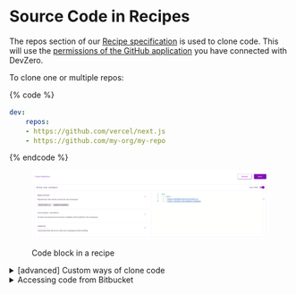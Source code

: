 # Source Code in Recipes

The repos section of our [Recipe specification](https://docs.devzero.io/product-docs/references/recipe-syntax) is used to clone code. This will use the [permissions of the GitHub application](https://docs.devzero.io/product-docs/admin/permissions) you have connected with DevZero.

To clone one or multiple repos:

{% code %}
```yaml
dev:
    repos:
    - https://github.com/vercel/next.js
    - https://github.com/my-org/my-repo
```
{% endcode %}

<figure><img src="../.gitbook/assets/repos-in-recipe.png" alt=""><figcaption><p>Code block in a recipe</p></figcaption></figure>


<details>
<summary>[advanced] Custom ways of clone code</summary>

This usually applies to cases where you need to use secrets to clone code. To learn more about how to save and use secrets: https://docs.devzero.io/product-docs/recipes/secrets

You can use a `command` block to clone code directly:

{% code overflow="wrap" lineNumbers="true" %}
```yaml
dev:
    commands:
    - command: |-
        git clone https://github.com/vercel/next.js
      directory: /home/devzero
      name: clone public repo

    - command: |-
        # MY_PERSONAL_TOKEN is the key for a secret/environment variable saved at https://www.devzero.io/dashboard/settings/environment-variables#team
        git clone https://$MY_PERSONAL_TOKEN@github.com/vercel/next.js
      directory: /home/devzero
      name: clone private repo using PAT
    
     - command: |-
        # MY_PRIVATE_KEY is the key for secret/environment variable saved at https://www.devzero.io/dashboard/settings/environment-variables#team
        # The value for that should be the private key part of what you saved as a deploy key: https://docs.github.com/en/authentication/connecting-to-github-with-ssh/managing-deploy-keys
        
        mkdir -p .ssh
        echo "-----BEGIN OPENSSH PRIVATE KEY-----" >> .ssh/devzero_id25519
        echo $MY_PRIVATE_KEY >> .ssh/devzero_id25519
        echo "-----END OPENSSH PRIVATE KEY-----" >> .ssh/devzero_id25519
        chmod 400 .ssh/devzero_id25519

        GIT_SSH_COMMAND='ssh -o IdentitiesOnly=yes -o StrictHostKeyChecking=accept-new -i /home/devzero/.ssh/devzero_id25519' git clone git@github.com:my-org/my-repo.git
      directory: /home/devzero
      name: clone private repo over ssh using a deploy key
```
{% endcode %}

Some of the use-cases where this is applicable:
- Not using GitHub for source control
- Cannot connect GitHub app to an organization for access control issues
- Want to use [deploy keys](https://docs.github.com/en/authentication/connecting-to-github-with-ssh/managing-deploy-keys), [personal access tokens](https://docs.github.com/en/authentication/keeping-your-account-and-data-secure/managing-your-personal-access-tokens) etc
- Want to use some other authentication methods than the DevZero default
- Wanting to clone your repo to a custom directory
- If there's something else, please drop us a note at [support@devzero.io](mailto:support@devzero.io)

</details>

<details>
<summary>Accessing code from Bitbucket</summary>

## Step 1. Go to your repo page on the Bitbucket website
<figure><img src="../.gitbook/assets/bitbucket-repo.png" alt=""><figcaption><p>Bitbucket Repo</p></figcaption></figure>

## Step 2. Go to the `Access Keys` section
<figure><img src="../.gitbook/assets/bitbucket-access-keys.png" alt=""><figcaption><p>Bitbucket Access Keys</p></figcaption></figure>

## Step 3(a). Generate keys

{% code overflow="wrap" %}
```bash
ssh-keygen -t ed25519 -C "devzero-user@my-website.com" -f devzero_id25519 -P '' -q
```
{% endcode %}

## Step 3(b). Add the public key to your Bitbucket repo's access keys 

First, copy the public key
{% code overflow="wrap" %}
```bash
cat ~/.ssh/devzero_id25519.pub | pbcopy
```
{% endcode %}

Then, paste it in the `Key` section in the pop-up box.
<figure><img src="../.gitbook/assets/bitbucket-add-access-key.png" alt=""><figcaption><p>Bitbucket Add Access Keys</p></figcaption></figure>

## Step 3(c). Add the private key to DevZero

Check the private key
<figure><img src="../.gitbook/assets/private-key-full.png" alt=""><figcaption><p>New private key</p></figcaption></figure>

Copy it
{% code overflow="wrap" %}
```bash
cat ~/.ssh/devzero_id25519 | pbcopy
```
{% endcode %}

Then paste it into your team's secrets section at [https://www.devzero.io/dashboard/settings/environment-variables#team](https://www.devzero.io/dashboard/settings/environment-variables#team)

Call it `BITBUCKET_PVT_KEY` (or whatever you please, but this is referenced in `Step 4`)

<figure><img src="../.gitbook/assets/bitbucket-pvt-key-dz.png" alt=""><figcaption><p>Add private key to DevZero</p></figcaption></figure>

## Step 4. Build a recipe

Create a recipe and add a block that looks like the one below (check `line 5` to ensure naming).
{% code overflow="wrap" %}
```yaml
dev:
  commands:
    - command: |-
        mkdir -p .ssh
        printf "%s" "$BITBUCKET_PVT_KEY" >> .ssh/devzero_id25519
        sed -i 's/^"//; s/"$//' .ssh/devzero_id25519
        chmod 400 .ssh/devzero_id25519
        GIT_SSH_COMMAND='ssh -o IdentitiesOnly=yes -o StrictHostKeyChecking=accept-new -i /home/devzero/.ssh/devzero_id25519' git clone git@bitbucket.org:devzero-inc/demo-repo-pvt.git
      dir: .
      name: clone_from_bitbucket
```
{% endcode %}

## Step 5. Launch a workspace from that recipe 

Visit your recipes pages here [https://www.devzero.io/dashboard/recipes](https://www.devzero.io/dashboard/recipes), and launch a workspace from that new recipe!

</details>